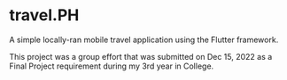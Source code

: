 # travel.PH
A simple locally-ran mobile travel application using the Flutter framework.

This project was a group effort that was submitted on Dec 15, 2022 as a Final Project requirement during my 3rd year in College.

